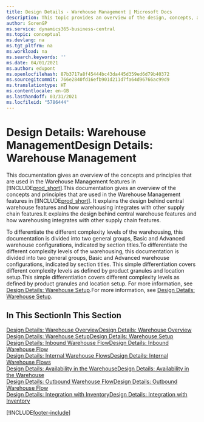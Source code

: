 ```yaml
---
title: Design Details - Warehouse Management | Microsoft Docs
description: This topic provides an overview of the design, concepts, and principles behind the Warehouse Management features in Business Central.
author: SorenGP
ms.service: dynamics365-business-central
ms.topic: conceptual
ms.devlang: na
ms.tgt_pltfrm: na
ms.workload: na
ms.search.keywords: ''
ms.date: 04/01/2021
ms.author: edupont
ms.openlocfilehash: 87b3717a8f45444bc43da445d359ed6d79b40372
ms.sourcegitcommit: 766e2840fd16efb901d211d7fa64d96766ac99d9
ms.translationtype: HT
ms.contentlocale: en-GB
ms.lasthandoff: 03/31/2021
ms.locfileid: "5786444"
---
```

# <a name="design-details-warehouse-management"></a><span data-ttu-id="1fdc5-103">Design Details: Warehouse Management</span><span class="sxs-lookup"><span data-stu-id="1fdc5-103">Design Details: Warehouse Management</span></span>
<span data-ttu-id="1fdc5-104">This documentation gives an overview of the concepts and principles that are used in the Warehouse Management features in [!INCLUDE[prod_short](includes/prod_short.md)].</span><span class="sxs-lookup"><span data-stu-id="1fdc5-104">This documentation gives an overview of the concepts and principles that are used in the Warehouse Management features in [!INCLUDE[prod_short](includes/prod_short.md)].</span></span> <span data-ttu-id="1fdc5-105">It explains the design behind central warehouse features and how warehousing integrates with other supply chain features.</span><span class="sxs-lookup"><span data-stu-id="1fdc5-105">It explains the design behind central warehouse features and how warehousing integrates with other supply chain features.</span></span>  

<span data-ttu-id="1fdc5-106">To differentiate the different complexity levels of the warehousing, this documentation is divided into two general groups, Basic and Advanced warehouse configurations, indicated by section titles.</span><span class="sxs-lookup"><span data-stu-id="1fdc5-106">To differentiate the different complexity levels of the warehousing, this documentation is divided into two general groups, Basic and Advanced warehouse configurations, indicated by section titles.</span></span> <span data-ttu-id="1fdc5-107">This simple differentiation covers different complexity levels as defined by product granules and location setup.</span><span class="sxs-lookup"><span data-stu-id="1fdc5-107">This simple differentiation covers different complexity levels as defined by product granules and location setup.</span></span> <span data-ttu-id="1fdc5-108">For more information, see [Design Details: Warehouse Setup](design-details-warehouse-setup.md).</span><span class="sxs-lookup"><span data-stu-id="1fdc5-108">For more information, see [Design Details: Warehouse Setup](design-details-warehouse-setup.md).</span></span>  

## <a name="in-this-section"></a><span data-ttu-id="1fdc5-109">In This Section</span><span class="sxs-lookup"><span data-stu-id="1fdc5-109">In This Section</span></span>  
[<span data-ttu-id="1fdc5-110">Design Details: Warehouse Overview</span><span class="sxs-lookup"><span data-stu-id="1fdc5-110">Design Details: Warehouse Overview</span></span>](design-details-warehouse-overview.md)  
[<span data-ttu-id="1fdc5-111">Design Details: Warehouse Setup</span><span class="sxs-lookup"><span data-stu-id="1fdc5-111">Design Details: Warehouse Setup</span></span>](design-details-warehouse-setup.md)  
[<span data-ttu-id="1fdc5-112">Design Details: Inbound Warehouse Flow</span><span class="sxs-lookup"><span data-stu-id="1fdc5-112">Design Details: Inbound Warehouse Flow</span></span>](design-details-inbound-warehouse-flow.md)  
[<span data-ttu-id="1fdc5-113">Design Details: Internal Warehouse Flows</span><span class="sxs-lookup"><span data-stu-id="1fdc5-113">Design Details: Internal Warehouse Flows</span></span>](design-details-internal-warehouse-flows.md)  
[<span data-ttu-id="1fdc5-114">Design Details: Availability in the Warehouse</span><span class="sxs-lookup"><span data-stu-id="1fdc5-114">Design Details: Availability in the Warehouse</span></span>](design-details-availability-in-the-warehouse.md)  
[<span data-ttu-id="1fdc5-115">Design Details: Outbound Warehouse Flow</span><span class="sxs-lookup"><span data-stu-id="1fdc5-115">Design Details: Outbound Warehouse Flow</span></span>](design-details-outbound-warehouse-flow.md)  
[<span data-ttu-id="1fdc5-116">Design Details: Integration with Inventory</span><span class="sxs-lookup"><span data-stu-id="1fdc5-116">Design Details: Integration with Inventory</span></span>](design-details-integration-with-inventory.md)


[!INCLUDE[footer-include](includes/footer-banner.md)]